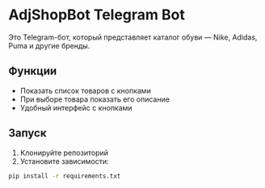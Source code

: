 # AdjShopBot Telegram Bot

Это Telegram-бот, который представляет каталог обуви — Nike, Adidas, Puma и другие бренды.

## Функции

- Показать список товаров с кнопками  
- При выборе товара показать его описание  
- Удобный интерфейс с кнопками

## Запуск

1. Клонируйте репозиторий  
2. Установите зависимости:  
```bash
pip install -r requirements.txt
